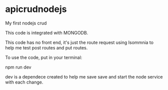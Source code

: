# apicrudnodejs
My first nodejs crud

This code is integrated with MONGODB.

This code has no front end, it's just the route request using Isommnia to help me test post routes and put routes.

To use the code, put in your terminal:

npm run dev

dev is a dependece created to help me save save and start the node service with each change.
